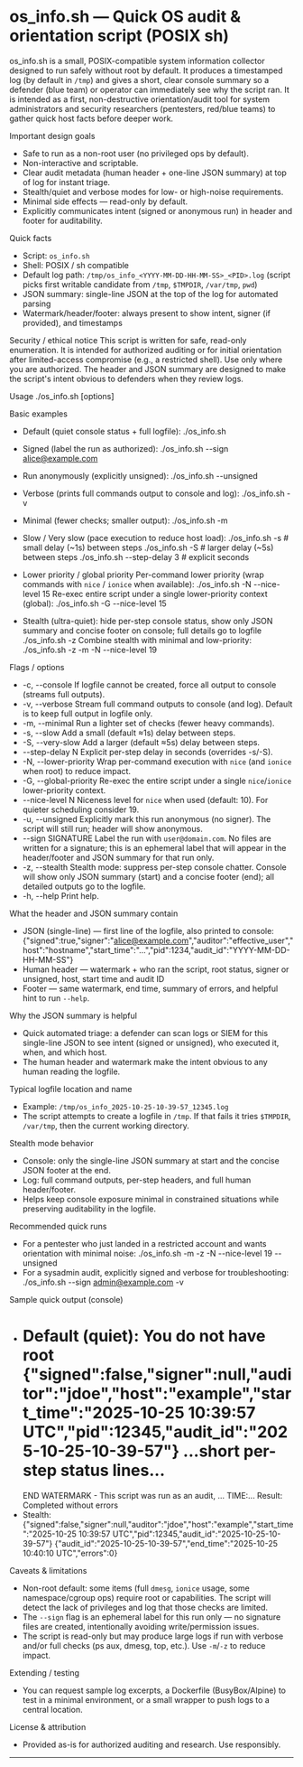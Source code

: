 # os_info.sh — Quick OS audit & orientation script (POSIX sh)

os_info.sh is a small, POSIX-compatible system information collector designed to run safely without root by default. It produces a timestamped log (by default in `/tmp`) and gives a short, clear console summary so a defender (blue team) or operator can immediately see why the script ran. It is intended as a first, non-destructive orientation/audit tool for system administrators and security researchers (pentesters, red/blue teams) to gather quick host facts before deeper work.

Important design goals
- Safe to run as a non-root user (no privileged ops by default).
- Non-interactive and scriptable.
- Clear audit metadata (human header + one-line JSON summary) at top of log for instant triage.
- Stealth/quiet and verbose modes for low- or high-noise requirements.
- Minimal side effects — read-only by default.
- Explicitly communicates intent (signed or anonymous run) in header and footer for auditability.

Quick facts
- Script: `os_info.sh`
- Shell: POSIX / sh compatible
- Default log path: `/tmp/os_info_<YYYY-MM-DD-HH-MM-SS>_<PID>.log` (script picks first writable candidate from `/tmp`, `$TMPDIR`, `/var/tmp`, `pwd`)
- JSON summary: single-line JSON at the top of the log for automated parsing
- Watermark/header/footer: always present to show intent, signer (if provided), and timestamps

Security / ethical notice
This script is written for safe, read-only enumeration. It is intended for authorized auditing or for initial orientation after limited-access compromise (e.g., a restricted shell). Use only where you are authorized. The header and JSON summary are designed to make the script's intent obvious to defenders when they review logs.

Usage
  ./os_info.sh [options]

Basic examples
- Default (quiet console status + full logfile):
  ./os_info.sh

- Signed (label the run as authorized):
  ./os_info.sh --sign alice@example.com

- Run anonymously (explicitly unsigned):
  ./os_info.sh --unsigned

- Verbose (prints full commands output to console and log):
  ./os_info.sh -v

- Minimal (fewer checks; smaller output):
  ./os_info.sh -m

- Slow / Very slow (pace execution to reduce host load):
  ./os_info.sh -s        # small delay (~1s) between steps
  ./os_info.sh -S        # larger delay (~5s) between steps
  ./os_info.sh --step-delay 3   # explicit seconds

- Lower priority / global priority
  Per-command lower priority (wrap commands with `nice` / `ionice` when available):
    ./os_info.sh -N --nice-level 15
  Re-exec entire script under a single lower-priority context (global):
    ./os_info.sh -G --nice-level 15

- Stealth (ultra-quiet): hide per-step console status, show only JSON summary and concise footer on console; full details go to logfile
  ./os_info.sh -z
  Combine stealth with minimal and low-priority:
  ./os_info.sh -z -m -N --nice-level 19

Flags / options
- -c, --console
    If logfile cannot be created, force all output to console (streams full outputs).
- -v, --verbose
    Stream full command outputs to console (and log). Default is to keep full output in logfile only.
- -m, --minimal
    Run a lighter set of checks (fewer heavy commands).
- -s, --slow
    Add a small (default ≈1s) delay between steps.
- -S, --very-slow
    Add a larger (default ≈5s) delay between steps.
- --step-delay N
    Explicit per-step delay in seconds (overrides -s/-S).
- -N, --lower-priority
    Wrap per-command execution with `nice` (and `ionice` when root) to reduce impact.
- -G, --global-priority
    Re-exec the entire script under a single `nice`/`ionice` lower-priority context.
- --nice-level N
    Niceness level for `nice` when used (default: 10). For quieter scheduling consider 19.
- -u, --unsigned
    Explicitly mark this run anonymous (no signer). The script will still run; header will show anonymous.
- --sign SIGNATURE
    Label the run with `user@domain.com`. No files are written for a signature; this is an ephemeral label that will appear in the header/footer and JSON summary for that run only.
- -z, --stealth
    Stealth mode: suppress per-step console chatter. Console will show only JSON summary (start) and a concise footer (end); all detailed outputs go to the logfile.
- -h, --help
    Print help.

What the header and JSON summary contain
- JSON (single-line) — first line of the logfile, also printed to console:
  {"signed":true,"signer":"alice@example.com","auditor":"effective_user","host":"hostname","start_time":"...","pid":1234,"audit_id":"YYYY-MM-DD-HH-MM-SS"}
- Human header — watermark + who ran the script, root status, signer or unsigned, host, start time and audit ID
- Footer — same watermark, end time, summary of errors, and helpful hint to run `--help`.

Why the JSON summary is helpful
- Quick automated triage: a defender can scan logs or SIEM for this single-line JSON to see intent (signed or unsigned), who executed it, when, and which host.
- The human header and watermark make the intent obvious to any human reading the logfile.

Typical logfile location and name
- Example: `/tmp/os_info_2025-10-25-10-39-57_12345.log`
- The script attempts to create a logfile in `/tmp`. If that fails it tries `$TMPDIR`, `/var/tmp`, then the current working directory.

Stealth mode behavior
- Console: only the single-line JSON summary at start and the concise JSON footer at the end.
- Log: full command outputs, per-step headers, and full human header/footer.
- Helps keep console exposure minimal in constrained situations while preserving auditability in the logfile.

Recommended quick runs
- For a pentester who just landed in a restricted account and wants orientation with minimal noise:
  ./os_info.sh -m -z -N --nice-level 19 --unsigned
- For a sysadmin audit, explicitly signed and verbose for troubleshooting:
  ./os_info.sh --sign admin@example.com -v

Sample quick output (console)
- Default (quiet):
  You do not have root
  {"signed":false,"signer":null,"auditor":"jdoe","host":"example","start_time":"2025-10-25 10:39:57 UTC","pid":12345,"audit_id":"2025-10-25-10-39-57"}
  ...short per-step status lines...
  ============================================================
  END WATERMARK - This script was run as an audit, ... TIME:...
  Result: Completed without errors
- Stealth:
  {"signed":false,"signer":null,"auditor":"jdoe","host":"example","start_time":"2025-10-25 10:39:57 UTC","pid":12345,"audit_id":"2025-10-25-10-39-57"}
  {"audit_id":"2025-10-25-10-39-57","end_time":"2025-10-25 10:40:10 UTC","errors":0}

Caveats & limitations
- Non-root default: some items (full `dmesg`, `ionice` usage, some namespace/cgroup ops) require root or capabilities. The script will detect the lack of privileges and log that those checks are limited.
- The `--sign` flag is an ephemeral label for this run only — no signature files are created, intentionally avoiding write/permission issues.
- The script is read-only but may produce large logs if run with verbose and/or full checks (ps aux, dmesg, top, etc.). Use `-m`/`-z` to reduce impact.

Extending / testing
- You can request sample log excerpts, a Dockerfile (BusyBox/Alpine) to test in a minimal environment, or a small wrapper to push logs to a central location.

License & attribution
- Provided as-is for authorized auditing and research. Use responsibly.

---
